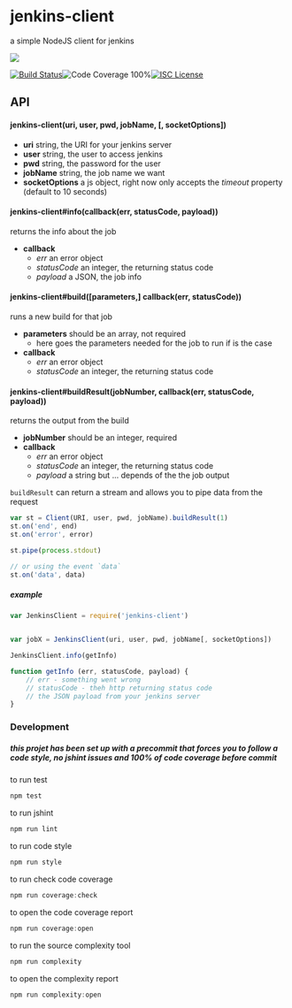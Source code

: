 # jenkins-client

a simple NodeJS client for jenkins

<a href="https://nodei.co/npm/jenkins-client/"><img src="https://nodei.co/npm/jenkins-client.png?downloads=true"></a>

[![Build Status](https://img.shields.io/badge/build-passing-brightgreen.svg?style=flat-square)](https://travis-ci.org/joaquimserafim/jenkins-client)![Code Coverage 100%](https://img.shields.io/badge/code%20coverage-100%25-green.svg?style=flat-square)[![ISC License](https://img.shields.io/badge/license-ISC-blue.svg?style=flat-square)](https://github.com/joaquimserafim/jenkins-client/blob/master/LICENSE)

## API

#### jenkins-client(uri, user, pwd, jobName, [, socketOptions])

* **uri** string, the URI for your jenkins server
* **user** string, the user to access jenkins
* **pwd** string, the password for the user
* **jobName** string, the job name we want 
* **socketOptions** a js object, right now only accepts the *timeout* property (default to 10 seconds)


#### jenkins-client#info(callback(err, statusCode, payload))
returns the info about the job

* **callback**
    - *err* an error object
    - *statusCode* an integer, the returning status code
    - *payload* a JSON, the job info

#### jenkins-client#build([parameters,] callback(err, statusCode))
runs a new build for that job

* **parameters** should be an array, not required
    - here goes the parameters needed for the job to run if is the case
* **callback**
    - *err* an error object
    - *statusCode* an integer, the returning status code

#### jenkins-client#buildResult(jobNumber, callback(err, statusCode, payload))
returns the output from the build

* **jobNumber** should be an integer, required
* **callback**
    - *err* an error object
    - *statusCode* an integer, the returning status code
    - *payload* a string but ... depends of the the job output 

`buildResult` can return a stream and allows you to pipe data from the request

```js
var st = Client(URI, user, pwd, jobName).buildResult(1)
st.on('end', end)
st.on('error', error)

st.pipe(process.stdout)

// or using the event `data`
st.on('data', data)

```


##### example
```js
var JenkinsClient = require('jenkins-client')


var jobX = JenkinsClient(uri, user, pwd, jobName[, socketOptions])

JenkinsClient.info(getInfo)

function getInfo (err, statusCode, payload) {
    // err - something went wrong
    // statusCode - theh http returning status code
    // the JSON payload from your jenkins server
}
```

### Development

##### this projet has been set up with a precommit that forces you to follow a code style, no jshint issues and 100% of code coverage before commit


to run test
```js
npm test
```

to run jshint
```js
npm run lint
```

to run code style
```js
npm run style
```

to run check code coverage
```js
npm run coverage:check
```

to open the code coverage report
```js
npm run coverage:open
```

to run the source complexity tool
```js
npm run complexity
```

to open the complexity report
```js
npm run complexity:open
```
